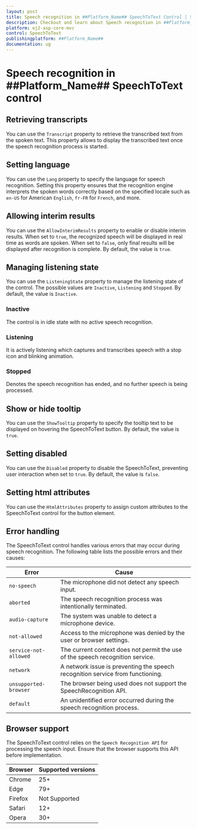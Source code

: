 ```yaml
---
layout: post
title: Speech recognition in ##Platform_Name## SpeechToText Control | Syncfusion
description: Checkout and learn about Speech recognition in ##Platform_Name## SpeechToText control of Syncfusion Essential JS 2 and more.
platform: ej2-asp-core-mvc
control: SpeechToText
publishingplatform: ##Platform_Name##
documentation: ug
---
```


# Speech recognition in ##Platform_Name## SpeechToText control

## Retrieving transcripts

You can use the `Transcript` property to retrieve the transcribed text from the spoken text. This property allows to display the transcribed text once the speech recognition process is started.

## Setting language

You can use the `Lang` property to specify the language for speech recognition. Setting this property ensures that the recognition engine interprets the spoken words correctly based on the specified locale such as `en-US` for American `English`, `fr-FR` for `French`, and more.

## Allowing interim results

You can use the `AllowInterimResults` property to enable or disable interim results. When set to `true`, the recognized speech will be displayed in real time as words are spoken. When set to `false`, only final results will be displayed after recognition is complete. By default, the value is `true`.

## Managing listening state

You can use the `ListeningState` property to manage the listening state of the control. The possible values are `Inactive`, `Listening` and `Stopped`. By default, the value is `Inactive`.

### Inactive

The control is in idle state with no active speech recognition.

### Listening

It is actively listening which captures and transcribes speech with a stop icon and blinking animation.

### Stopped

Denotes the speech recognition has ended, and no further speech is being processed.

## Show or hide tooltip

You can use the `ShowTooltip` property to specify the tooltip text to be displayed on hovering the SpeechToText button. By default, the value is `true`.

## Setting disabled

You can use the `Disabled` property to disable the SpeechToText, preventing user interaction when set to `true`. By default, the value is `false`.

## Setting html attributes

You can use the `HtmlAttributes` property to assign custom attributes to the SpeechToText control for the button element.

## Error handling

The SpeechToText control handles various errors that may occur during speech recognition. The following table lists the possible errors and their causes:

| Error                | Cause                                                                                        |
|----------------------|----------------------------------------------------------------------------------------------|
| `no-speech`            | The microphone did not detect any speech input.                                              |
| `aborted`              | The speech recognition process was intentionally terminated.                                 |
| `audio-capture`        | The system was unable to detect a microphone device.                                         |
| `not-allowed`          | Access to the microphone was denied by the user or browser settings.                         |
| `service-not-allowed`  | The current context does not permit the use of the speech recognition service.               |
| `network`              | A network issue is preventing the speech recognition service from functioning.               |
| `unsupported-browser`  | The browser being used does not support the SpeechRecognition API.                           |
| `default`              | An unidentified error occurred during the speech recognition process.                        |

## Browser support

The SpeechToText control relies on the `Speech Recognition API` for processing the speech input. Ensure that the browser supports this API before implementation.

|    Browser    |    Supported versions    |
|--------------|---------------|
|    Chrome     |    25+    |
|    Edge     |    79+    |
|    Firefox     |    Not Supported    |
|    Safari     |    12+    |
|    Opera     |    30+    |
